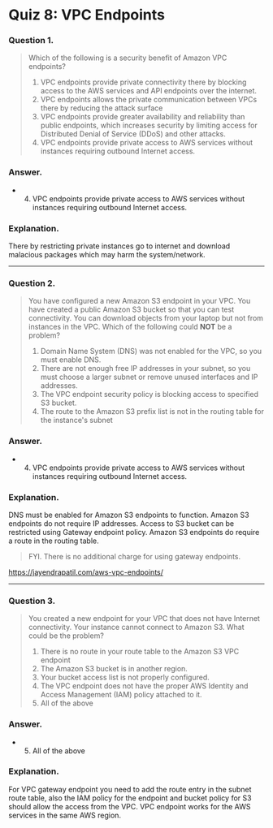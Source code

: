 # Quiz 8: VPC Endpoints

### Question 1.

> Which of the following is a security benefit of Amazon VPC endpoints?
>
> 1. VPC endpoints provide private connectivity there by blocking access to the AWS services and API endpoints over the internet.
> 2. VPC endpoints allows the private communication between VPCs there by reducing the attack surface
> 3. VPC endpoints provide greater availability and reliability than public endpoints, which increases security by limiting access for Distributed Denial of Service (DDoS) and other attacks.
> 4. VPC endpoints provide private access to AWS services without instances requiring outbound Internet access.


### Answer.

- 4. VPC endpoints provide private access to AWS services without instances requiring outbound Internet access.

### Explanation.

There by restricting private instances go to internet and download malacious packages which may harm the system/network.

---

### Question 2.

> You have configured a new Amazon S3 endpoint in your VPC. You have created a public Amazon S3 bucket so that you can test connectivity. You can download objects from your laptop but not from instances in the VPC. Which of the following could **NOT** be a problem?
>
> 1. Domain Name System (DNS) was not enabled for the VPC, so you must enable DNS.
> 2. There are not enough free IP addresses in your subnet, so you must choose a larger subnet or remove unused interfaces and IP addresses.
> 3. The VPC endpoint security policy is blocking access to specified S3 bucket.
> 4. The route to the Amazon S3 prefix list is not in the routing table for the instance's subnet

### Answer.

- 4. VPC endpoints provide private access to AWS services without instances requiring outbound Internet access.

### Explanation.

DNS must be enabled for Amazon S3 endpoints to function. Amazon S3 endpoints do not require IP addresses. Access to S3 bucket can be restricted using Gateway endpoint policy. Amazon S3 endpoints do require a route in the routing table.


> FYI. There is no additional charge for using gateway endpoints.

https://jayendrapatil.com/aws-vpc-endpoints/

---

### Question 3.

> You created a new endpoint for your VPC that does not have Internet connectivity. Your instance cannot connect to Amazon S3. What could be the problem?
>
> 1. There is no route in your route table to the Amazon S3 VPC endpoint
> 2. The Amazon S3 bucket is in another region.
> 3. Your bucket access list is not properly configured.
> 4. The VPC endpoint does not have the proper AWS Identity and Access Management (IAM) policy attached to it.
> 5. All of the above

### Answer.

- 5. All of the above

### Explanation.

For VPC gateway endpoint you need to add the route entry in the subnet route table, also the IAM policy for the endpoint and bucket policy for S3 should allow the access from the VPC. VPC endpoint works for the AWS services in the same AWS region.

